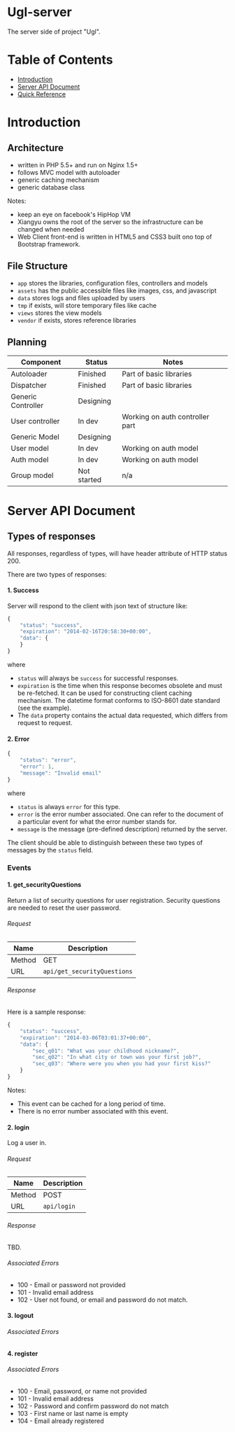 Ugl-server
==========
The server side of project "Ugl".

# Table of Contents

* [Introduction](#introduction)
* [Server API Document](#server-api-document)
 * [Quick Reference](#quick-reference)

# Introduction

## Architecture
 * written in PHP 5.5+ and run on Nginx 1.5+
 * follows MVC model with autoloader
 * generic caching mechanism
 * generic database class

Notes:
 * keep an eye on facebook's HipHop VM
 * Xiangyu owns the root of the server so the infrastructure can be changed when needed
 * Web Client front-end is written in HTML5 and CSS3 built ono top of Bootstrap framework.

## File Structure
 * `app` stores the libraries, configuration files, controllers and models
 * `assets` has the public accessible files like images, css, and javascript
 * `data` stores logs and files uploaded by users
 * `tmp` if exists, will store temporary files like cache
 * `views` stores the view models
 * `vendor` if exists, stores reference libraries

## Planning

| Component     | Status        | Notes         |
| ------------- | ------------- | ------------- |
| Autoloader | Finished  | Part of basic libraries |
| Dispatcher | Finished  | Part of basic libraries |
| Generic Controller | Designing | |
| User controller | In dev | Working on auth controller part |
| Generic Model | Designing | |
| User model | In dev | Working on auth model |
| Auth model | In dev | Working on auth model |
| Group model | Not started | n/a |


# Server API Document

## Types of responses

All responses, regardless of types, will have header attribute of HTTP status 200.

There are two types of responses:

#### 1. Success

Server will respond to the client with json text of structure like:
```javascript
{
    "status": "success",
    "expiration": "2014-02-16T20:58:30+00:00",
    "data": {
    }
}
```
where
* `status` will always be `success` for successful responses.
* `expiration` is the time when this response becomes obsolete and must be re-fetched. It can be used for constructing client caching mechanism. The datetime format conforms to ISO-8601 date standard (see the example).
* The `data` property contains the actual data requested, which differs from request to request.

#### 2. Error

```javascript
{
    "status": "error",
    "error": 1,
    "message": "Invalid email"
}
```
where
* `status` is always `error` for this type.
* `error` is the error number associated. One can refer to the document of a particular event for what the error number stands for.
* `message` is the message (pre-defined description) returned by the server.

The client should be able to distinguish between these two types of messages by the `status` field.

### Events

#### 1. get_securityQuestions
Return a list of security questions for user registration. Security questions are needed to reset the user password.

###### Request
| Name   | Description                 |
| ------ | --------------------------- |
| Method | GET                         |
| URL    | `api/get_securityQuestions` |

###### Response
Here is a sample response:
```javascript
{
    "status": "success",
    "expiration": "2014-03-06T03:01:37+00:00",
    "data": {
        "sec_q01": "What was your childhood nickname?",
        "sec_q02": "In what city or town was your first job?",
        "sec_q03": "Where were you when you had your first kiss?"
    }
}
```
Notes:
* This event can be cached for a long period of time.
* There is no error number associated with this event.

#### 2. login
Log a user in.

###### Request
| Name   | Description                 |
| ------ | --------------------------- |
| Method | POST                        |
| URL    | `api/login`                 |

###### Response
TBD.

###### Associated Errors
* 100 - Email or password not provided
* 101 - Invalid email address
* 102 - User not found, or email and password do not match.

#### 3. logout

###### Associated Errors

#### 4. register

###### Associated Errors
* 100 - Email, password, or name not provided
* 101 - Invalid email address
* 102 - Password and confirm password do not match
* 103 - First name or last name is empty
* 104 - Email already registered
